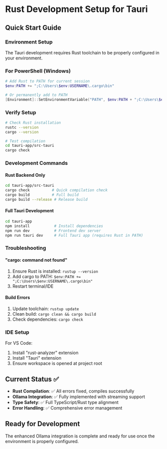 # Rust Development Setup for Tauri

## Quick Start Guide

### Environment Setup
The Tauri development requires Rust toolchain to be properly configured in your environment.

### For PowerShell (Windows)
```powershell
# Add Rust to PATH for current session
$env:PATH += ";C:\Users\$env:USERNAME\.cargo\bin"

# Or permanently add to PATH
[Environment]::SetEnvironmentVariable("PATH", $env:PATH + ";C:\Users\$env:USERNAME\.cargo\bin", "User")
```

### Verify Setup
```bash
# Check Rust installation
rustc --version
cargo --version

# Test compilation
cd tauri-app/src-tauri
cargo check
```

### Development Commands

#### Rust Backend Only
```bash
cd tauri-app/src-tauri
cargo check          # Quick compilation check
cargo build          # Full build
cargo build --release # Release build
```

#### Full Tauri Development
```bash
cd tauri-app
npm install           # Install dependencies
npm run dev           # Frontend dev server
npm run tauri dev     # Full Tauri app (requires Rust in PATH)
```

### Troubleshooting

#### "cargo: command not found"
1. Ensure Rust is installed: `rustup --version`
2. Add cargo to PATH: `$env:PATH += ";C:\Users\$env:USERNAME\.cargo\bin"`
3. Restart terminal/IDE

#### Build Errors
1. Update toolchain: `rustup update`
2. Clean build: `cargo clean && cargo build`
3. Check dependencies: `cargo check`

### IDE Setup
For VS Code:
1. Install "rust-analyzer" extension
2. Install "Tauri" extension
3. Ensure workspace is opened at project root

## Current Status ✅

- **Rust Compilation**: ✅ All errors fixed, compiles successfully
- **Ollama Integration**: ✅ Fully implemented with streaming support
- **Type Safety**: ✅ Full TypeScript/Rust type alignment
- **Error Handling**: ✅ Comprehensive error management

## Ready for Development

The enhanced Ollama integration is complete and ready for use once the environment is properly configured.